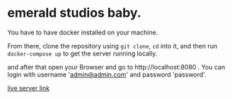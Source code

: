 # emerald studios baby.

You have to have docker installed on your machine. 

From there, clone the repository using `git clone`, `cd` into it, and then run `docker-compose up` to get the server running locally.

and after that open your Browser and go to http://localhost:8080 . You can login with username 'admin@admin.com' and password 'password'.

[live server link]()
